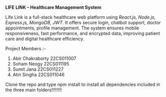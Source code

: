**LIFE LINK – Healthcare Management System**

Life Link is a full-stack healthcare web platform using _React.js,
Node.js, Express.js, MongoDB, JWT_. It offers secure login, chatbot
support, doctor appointments, profile management. The system
ensures mobile responsiveness, fast performance, and encrypted
data, improving patient care and digital healthcare efficiency.

Project Members :- 

1) Abir Chakraborty   22CS011007 
2) Soham Neogy        22CS011195 
3) Sumit Jana         22CS011227 
4) Atin Singha        22CS011046

Clone the repo and type npm install to install all dependencies included in the three main folders!!!!!!!!
